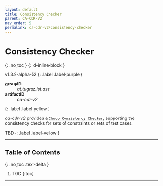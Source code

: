 ```yaml
---
layout: default
title: Consistency Checker
parent: CA-CDR-V2
nav_order: 5
permalink: ca-cdr-v2/consistency-checker
---
```


# Consistency Checker
{: .no_toc }
{: .d-inline-block }

<span style = "text-transform: lowercase">v1.3.9-alpha-52</span>
{: .label .label-purple }

<dl style="width:400px;">
    <dt><strong>groupID</strong></dt>
    <dd style = "text-transform: lowercase"><em>at.tugraz.ist.ase</em></dd>
    <dt><strong>artifactID</strong></dt>
    <dd style = "text-transform: lowercase"><em>ca-cdr-v2</em></dd>
</dl>{: .label .label-yellow }

_ca-cdr-v2_ provides a [`Choco Consistency Checker`](https://github.com/manleviet/CA-CDR-V2/blob/main/ca-cdr-package/src/main/java/at/tugraz/ist/ase/cacdr/checker/ChocoConsistencyChecker.java), supporting the consistency checks for sets of constraints or sets of test cases.

TBD
{: .label .label-yellow }

---

## Table of Contents
{: .no_toc .text-delta }

1. TOC
{:toc}

---

